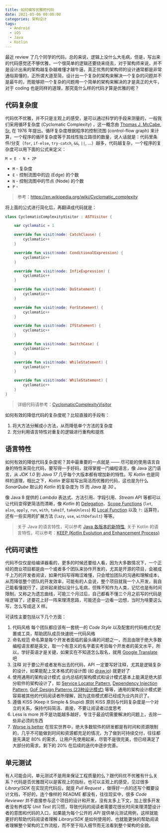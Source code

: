 ```yaml
---
title: 如何编写优雅的代码
date: 2021-05-06 00:00:00
categories: 架构设计
tags:
  - Android
  - iOS
  - Java
  - Kotlin
---
```


最近 review 了几个同学的代码，总的来说，逻辑上没什么大毛病，但是，写出来的代码感觉还不够优雅，一个很简单的逻辑还要绕来绕去，对于架构师来说，并不是设计出来的架构越复杂越难懂才越牛逼，真正优秀的架构师的设计通常都是非常通俗易懂的，正所谓大道至简，设计出一个复杂的架构来解决一个复杂的问题并不是最牛的，而能够把一个复杂的问题用一个简单的架构来解决的才是真正的大牛，对于 coding 也是同样的道理，那究竟什么样的代码才算是优雅的呢？

## 代码复杂度

代码优不优雅，并不只是主观上的感受，是可以通过科学的手段来测量的，一般我们采用循环复杂度 (Cyclomatic Complexity) ，这一概念由 [Thomas J. McCabe, Sr.](https://en.wikipedia.org/w/index.php?title=Thomas_J._McCabe,_Sr.) 在 1976 年提出。循环复杂度根据程序的控制流图 (control-flow graph) 来计算，一个程序的循环复杂度等于其线性独立路径的数量，说人话就是：代码里条件/分支（`for`, `if-else`, `try-catch`, `&&`, `||`, ...）越多，代码越复杂，一个程序的复杂度可以用下面的公式来定义：

```
M = E - N + 2P
```

- `M` - 复杂度
- `E` - 控制流图中的边 (Edge) 的个数
- `N` - 控制流图中的节点 (Node) 的个数
- `P` - 

> 参考：https://en.wikipedia.org/wiki/Cyclomatic_complexity

将上面的公式进行简化后，再翻译成代码就是：

```kotlin
class CyclomaticComplexityVisitor : ASTVisitor {

    var cyclomatic = 1

    override fun visit(node: CatchClause) {
        cyclomatic++
    }

    override fun visit(node: ConditionalExpression) {
        cyclomatic++
    }

    override fun visit(node: InfixExpression) {
        cyclomatic++ 
    }

    override fun visit(node: DoStatement) {
        cyclomatic++
    }

    override fun visit(node: ForStatement) {
        cyclomatic++
    }

    override fun visit(node: IfStatement) {
        cyclomatic++
    }

    override fun visit(node: SwitchCase) {
        cyclomatic++
    }

    override fun visit(node: WhileStatement) {
        cyclomatic++
    }

    override fun visit(node: WhileStatement) {
        cyclomatic++
    }
}
```

> 详细代码请参考：[CyclomaticComplexityVisitor](https://github.com/johnsonlee/architecture-evaluation-tool/blob/master/de.cau.cs.se.software.evaluation/src/de/cau/cs/se/software/evaluation/transformation/CyclomaticComplexityVisitor.xtend)

如何有效的降低代码的复杂度呢？比较直接的手段有：

1. 将大方法分解成小方法，从而降低单个方法的复杂度
1. 充分利用语言特性对重复的逻辑进行重构和提炼

## 语言特性

如何有效的降低代码复杂度呢？其中最重要的一点就是 —— 尽可能的使用语言自身的特性来简化代码，要写得一手好码，就得掌握一门编程语言，像 Java 这门语言，从 *JDK 1.0* 到 *Java 17* 几乎每个大版本都有增加新的特性。写 *Kotlin* 也是同样的道理，相比之下，*Kotlin* 更容易写出简洁而优雅的代码，这也是为什么 *SonarQube* 默认的 *Kotlin* 的复杂度为 *15* 而 *Java* 是 *30* 。

像 Java 8 提供的 *Lambda* 表达式、方法引用、字段引用、*Stream API* 等都可以让代码变得更简洁而清晰，像 *Kotlin* 的 [Delegation](https://kotlinlang.org/docs/delegation.html)、[Scope Functions](https://kotlinlang.org/docs/scope-functions.html) (`let`, `also`, `apply`, `run`, `with`, `takeIf`, `takeUnless`) 和 [Local Function](https://kotlinlang.org/docs/functions.html#local-functions) 以及 `?:` 运算符，还有一些实用的扩展方法 (`lazy`, `use`, `withDefault`) 等等。

> 关于 Java 的语言特性，可以参考 [Java 各版本的新特性](../../07/java-new-features/),
> 关于 Kotlin 的语言特性，可以参考：[KEEP (Kotlin Evolution and Enhancement Process)](https://github.com/Kotlin/KEEP)

## 代码可读性

代码不仅仅是给编译器看的，更多的时候还要给人看，因为大多数情况下，一个正经的商业项目都是由一个或者多个团队来协作开发的，尤其是开源的项目，会被成千上万的开发者阅读，如果代码写得晦涩难懂，只会增加团队的沟通和理解成本，从而降低整个团队的开发效率，可能有的人会说，整个项目就我一个人开发，我自己能看懂就行了，这听起来貌似没什么毛病，但殊不知作为人类，记忆也是有时间限制，又称之为遗忘曲线，可能三个月过后，自己都看不懂三个月之前写的代码是啥逻辑了，还要花上好一阵来理清思路，可能还会一边看一边想，当时为啥要这么写，怎么写成这 X 样。

可读性主要包括以下几个方面：

1. 代码风格
    每个团队都应该有一套统一的 *Code Style* 以及配套的代码格式化配置或工具，帮助团队成员快速统一代码风格
1. 命名规范
    命名算是每个开发者面临的最头痛的问题之一，而且由限于绝大多数编程语言都是英文，取一个有意义的名字着实考验每个开发者的英文水平，所以，学好英语才是关键，如果实在不知道怎么取名，就用 [Google Translate](https://translate.google.com) 吧
1. 注释
    对于要公开或者发布出去的代码，API 一定要写好注释，尤其是逻辑复杂的设计，如果能配上文本格式的设计图 (如 [draw.io](https://app.diagrams.net/)) 就更好了
1. 使用通用的架构设计模式
    业内总结的架构模式和设计模式基本上能满足绝大部分软件的架构设计了，如 [Service Locator Pattern](https://en.wikipedia.org/wiki/Service_locator_pattern), [Dependency Injection Pattern](https://en.wikipedia.org/wiki/Dependency_injection), [GoF Design Patterns (23种设计模式)](https://en.wikipedia.org/wiki/Design_Patterns) 等等，通用的架构设计模式更容易被其他的代码阅读者所理解，因为这些模式都已经成为业内共识了。
1. 遵循 KISS (Keep it Simple & Stupid) 原则
    KISS 原则与代码复杂度是一个对立的关系，保持代码简洁、直接，不要让阅读者过度思考
1. Less is more
    并不是功能越多越好，专注于最迫切需要解决的问题上，去除一些非必须的东西
1. [Worse is better](https://www.dreamsongs.com/RiseOfWorseIsBetter.html)
    在现实世界中，绝大多数软件的研发都是有时间和资源限制的，几乎不可能做到时间和资源都充足的情况，为了做到可持续交付，往往都是先满足 80% 的需求，让用户先使用起来，尽管不是很完美，但已经满足了大部分的需求，剩下的 20% 在后续的迭代中逐步完善。

## 单元测试

有人可能会问，单元测试不是用来保证工程质量的么？跟代码优不优雅有什么关系？代码是否优雅既可以是客观上的指标，也可以主观上的感受，见过很多 *Library/SDK* 在实现完代码后，就提 *Pull Request* ，做得好一点的还写个概要设计文档，不好的，连个像样的 README 都没有，往往现实中，很多 *Code Reviewer* 并不直接参与这个项目的设计和开发，没有太多上下文，加上很多开发者没有养成写 *Unit Test* 的习惯，导致代码的阅读者需要花很长时间来理清楚设计者的意图和代码的入口，如果能为每个公开的 *API* 提供单元测试用例，这样就能更好的帮助代码阅读者理解 *Library/SDK* 是如何使用的，也就能更快的帮助阅读者理解整个架构的工作流程，而不至于陷入细节而无法看到整个架构的全貌。
